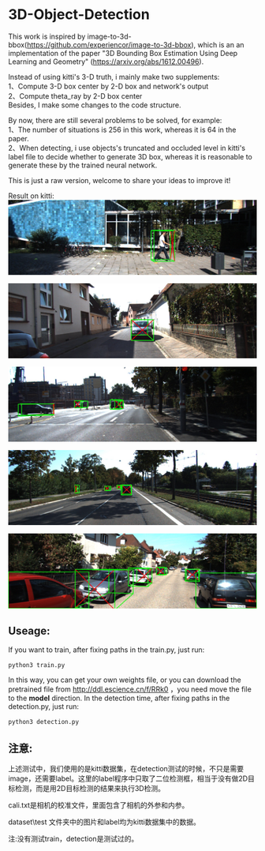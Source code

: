 # 3D-Object-Detection

This work is inspired by image-to-3d-bbox(https://github.com/experiencor/image-to-3d-bbox), which is an an implementation of the paper "3D Bounding Box Estimation Using Deep Learning and Geometry" (https://arxiv.org/abs/1612.00496).

Instead of using kitti's 3-D truth, i mainly make two supplements:    
1、Compute 3-D box center by 2-D box and network's output  
2、Compute theta_ray by 2-D box center  
Besides, I make some changes to the code structure.

By now, there are still several problems to be solved, for example:  
1、The number of situations is 256 in this work, whereas it is 64 in the paper.  
2、When detecting, i use objects's truncated and occluded level in kitti's label file to decide whether to generate 3D box, whereas it is reasonable to generate these by the trained neural network.

This is just a raw version, welcome to share your ideas to improve it!

Result on kitti:  
![](https://raw.githubusercontent.com/zhouws-chn/3D-Object-Detection/master/output/000000.jpg)

![](https://raw.githubusercontent.com/zhouws-chn/3D-Object-Detection/master/output/000003.jpg)

![](https://raw.githubusercontent.com/zhouws-chn/3D-Object-Detection/master/output/000006.jpg)

![](https://raw.githubusercontent.com/zhouws-chn/3D-Object-Detection/master/output/000007.jpg)

![](https://raw.githubusercontent.com/zhouws-chn/3D-Object-Detection/master/output/000008.jpg)

## Useage:

If you want to train, after fixing paths in the train.py, just run:

<pre><code>python3 train.py
</code></pre>

In this way, you can get your own weights file, or you can download the pretrained file from  http://ddl.escience.cn/f/RRk0 ，you need move the file to the **model** direction.
In the detection time, after fixing paths in the detection.py, just run:

<pre><code>python3 detection.py
</code></pre>

## 注意:

上述测试中，我们使用的是kitti数据集，在detection测试的时候，不只是需要image，还需要label。这里的label程序中只取了二位检测框，相当于没有做2D目标检测，而是用2D目标检测的结果来执行3D检测。

cali.txt是相机的校准文件，里面包含了相机的外参和内参。

dataset\test 文件夹中的图片和label均为kitti数据集中的数据。

注:没有测试train，detection是测试过的。
